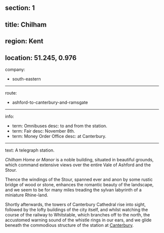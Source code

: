 section: 1
----
title: Chilham
----
region: Kent
----
location: 51.245, 0.976
----
company:
- south-eastern
----
route:
- ashford-to-canterbury-and-ramsgate
----
info:
- term: Omnibuses
  desc: to and from the station.
- term: Fair
  desc: November 8th.
- term: Money Order Office
  desc: at Canterbury.
----
text: A telegraph station.

*Chilham Home or Manor* is a noble building, situated in beautiful grounds, which command extensive views over the entire Vale of Ashford and the Stour.

Thence the windings of the Stour, spanned ever and anon by some rustic bridge of wood or stone, enhances the romantic beauty of the landscape, and we seem to be for many miles treading the sylvan labyrinth of a miniature Rhine-land.

Shortly afterwards, the towers of Canterbury Cathedral rise into sight, followed by the lofty buildings of the city itself, and whilst watching the course of the railway to Whitstable, which branches off to the north, the accustomed warning sound of the whistle rings in our ears, and we glide beneath the commodious structure of the station at [Canterbury](/stations/canterbury).
